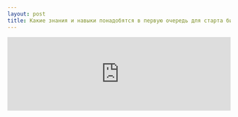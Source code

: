```yaml
---
layout: post
title: Какие знания и навыки понадобятся в первую очередь для старта бизнеса
---
```


<iframe width="100%" height="166" scrolling="no" frameborder="no" src="https://w.soundcloud.com/player/?url=https%3A//api.soundcloud.com/tracks/214656503%3Fsecret_token%3Ds-d00iH&amp;color=ff5500&amp;auto_play=false&amp;hide_related=false&amp;show_comments=true&amp;show_user=true&amp;show_reposts=false"></iframe>